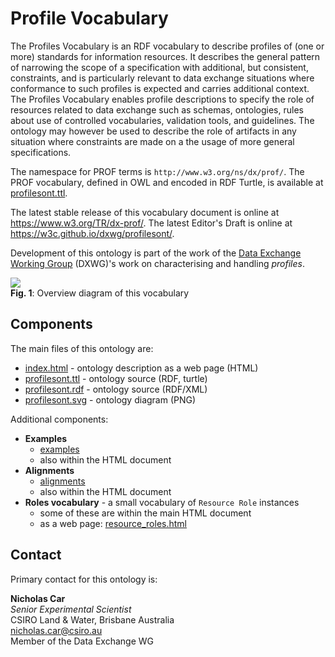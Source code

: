 # Profile Vocabulary
The Profiles Vocabulary is an RDF vocabulary to describe profiles of (one or more) standards for information resources. It describes the general pattern of narrowing the scope of a specification with additional, but consistent, constraints, and is particularly relevant to data exchange situations where conformance to such profiles is expected and carries additional context.   The Profiles Vocabulary enables profile descriptions to specify the role of resources related to data exchange such as schemas, ontologies, rules about use of controlled vocabularies, validation tools, and guidelines. The ontology may however be used to describe the role of artifacts in any situation where constraints are made on a the usage of more general specifications.
    
The namespace for PROF terms is `http://www.w3.org/ns/dx/prof/`. The PROF vocabulary, defined in OWL and encoded in RDF Turtle, is available at [profilesont.ttl](profilesont.ttl).

The latest stable release of this vocabulary document is online at <https://www.w3.org/TR/dx-prof/>. The latest Editor's Draft is online at <https://w3c.github.io/dxwg/profilesont/>.

Development of this ontology is part of the work of the [Data Exchange Working Group](https://www.w3.org/2017/dxwg/) (DXWG)'s work on characterising and handling *profiles*.

![](figures/profilesont.svg)  
**Fig. 1**: Overview diagram of this vocabulary  

## Components
The main files of this ontology are:

* [index.html](https://w3c.github.io/dxwg/profilesont/) - ontology description as a web page (HTML)
* [profilesont.ttl](profilesont.ttl) - ontology source (RDF, turtle)
* [profilesont.rdf](profilesont.rdf) - ontology source (RDF/XML)
* [profilesont.svg](figures/profilesont.svg) - ontology diagram (PNG)

Additional components:

* **Examples**
  * [examples](examples/)
  * also within the HTML document
* **Alignments**
  * [alignments](alignments/)
  * also within the HTML document
* **Roles vocabulary** - a small vocabulary of `Resource Role` instances
  * some of these are within the main HTML document
  * as a web page: [resource_roles.html](https://w3c.github.io/dxwg/profilesont/resource_roles.html)

## Contact
Primary contact for this ontology is:

**Nicholas Car**  
*Senior Experimental Scientist*  
CSIRO Land & Water, Brisbane Australia  
<nicholas.car@csiro.au>  
Member of the Data Exchange WG

